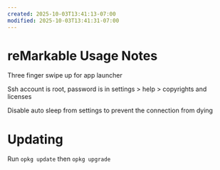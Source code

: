 ```yaml
---
created: 2025-10-03T13:41:13-07:00
modified: 2025-10-03T13:41:31-07:00
---
```


# reMarkable Usage Notes

Three finger swipe up for app launcher

Ssh account is root, password is in settings > help > copyrights and licenses

Disable auto sleep from settings to prevent the connection from dying

# Updating

Run `opkg update` then `opkg upgrade`

